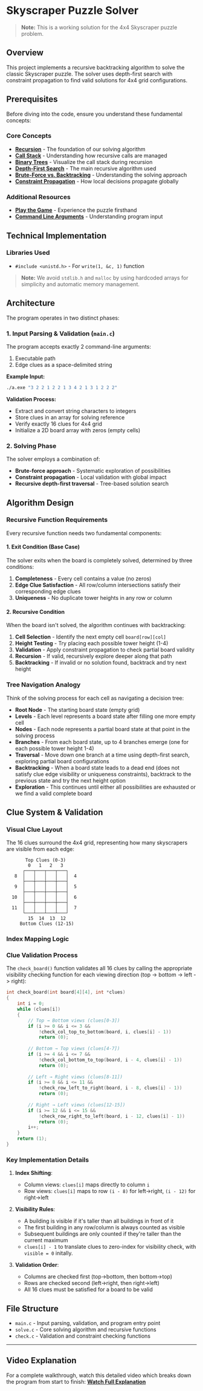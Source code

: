 # Skyscraper Puzzle Solver

> **Note:** This is a working solution for the 4x4 Skyscraper puzzle problem.

## Overview

This project implements a recursive backtracking algorithm to solve the classic Skyscraper puzzle. The solver uses depth-first search with constraint propagation to find valid solutions for 4x4 grid configurations.

## Prerequisites

Before diving into the code, ensure you understand these fundamental concepts:

### Core Concepts
- **[Recursion](https://www.geeksforgeeks.org/introduction-to-recursion-2/)** - The foundation of our solving algorithm
- **[Call Stack](https://www.youtube.com/watch?v=aCPkszeKRa4&t=131s)** - Understanding how recursive calls are managed
- **[Binary Trees](https://www.w3schools.com/dsa/dsa_data_binarytrees.php)** - Visualize the call stack during recursion
- **[Depth-First Search](https://www.youtube.com/watch?v=cS-198wtfj0)** - The main recursive algorithm used
- **[Brute-Force vs. Backtracking](https://en.wikipedia.org/wiki/Brute-force_search)** - Understanding the solving approach
- **[Constraint Propagation](https://www.ibm.com/docs/en/icos/22.1.0?topic=optimizer-constraint-propagation)** - How local decisions propagate globally

### Additional Resources
- **[Play the Game](https://www.puzzle-skyscrapers.com/)** - Experience the puzzle firsthand
- **[Command Line Arguments](https://stackoverflow.com/questions/3024197/what-does-int-argc-char-argv-mean)** - Understanding program input

## Technical Implementation

### Libraries Used
- `#include <unistd.h>` - For `write(1, &c, 1)` function

> **Note:** We avoid `stdlib.h` and `malloc` by using hardcoded arrays for simplicity and automatic memory management.

## Architecture

The program operates in two distinct phases:

### 1. Input Parsing & Validation (`main.c`)

The program accepts exactly 2 command-line arguments:
1. Executable path
2. Edge clues as a space-delimited string

**Example Input:**
```bash
./a.exe "3 2 2 1 2 2 1 3 4 2 1 3 1 2 2 2"
```

**Validation Process:**
- Extract and convert string characters to integers
- Store clues in an array for solving reference
- Verify exactly 16 clues for 4x4 grid
- Initialize a 2D board array with zeros (empty cells)

### 2. Solving Phase

The solver employs a combination of:
- **Brute-force approach** - Systematic exploration of possibilities
- **Constraint propagation** - Local validation with global impact
- **Recursive depth-first traversal** - Tree-based solution search

## Algorithm Design

### Recursive Function Requirements

Every recursive function needs two fundamental components:

#### 1. Exit Condition (Base Case)
The solver exits when the board is completely solved, determined by three conditions:

1. **Completeness** - Every cell contains a value (no zeros)
2. **Edge Clue Satisfaction** - All row/column intersections satisfy their corresponding edge clues
3. **Uniqueness** - No duplicate tower heights in any row or column

#### 2. Recursive Condition
When the board isn't solved, the algorithm continues with backtracking:

1. **Cell Selection** - Identify the next empty cell `board[row][col]`
2. **Height Testing** - Try placing each possible tower height (1-4)
3. **Validation** - Apply constraint propagation to check partial board validity
4. **Recursion** - If valid, recursively explore deeper along that path
5. **Backtracking** - If invalid or no solution found, backtrack and try next height

### Tree Navigation Analogy

Think of the solving process for each cell as navigating a decision tree:

- **Root Node** - The starting board state (empty grid)
- **Levels** - Each level represents a board state after filling one more empty cell
- **Nodes** - Each node represents a partial board state at that point in the solving process
- **Branches** - From each board state, up to 4 branches emerge (one for each possible tower height 1-4)
- **Traversal** - Move down one branch at a time using depth-first search, exploring partial board configurations
- **Backtracking** - When a board state leads to a dead end (does not satisfy clue edge visibility or uniqueness constraints), backtrack to the previous state and try the next height option
- **Exploration** - This continues until either all possibilities are exhausted or we find a valid complete board

## Clue System & Validation

### Visual Clue Layout

The 16 clues surround the 4x4 grid, representing how many skyscrapers are visible from each edge:

```
       Top Clues (0-3)
        0   1   2   3
      ┌───┬───┬───┬───┐
   8  │   │   │   │   │  4
      ├───┼───┼───┼───┤
   9  │   │   │   │   │  5
      ├───┼───┼───┼───┤
  10  │   │   │   │   │  6
      ├───┼───┼───┼───┤
  11  │   │   │   │   │  7
      └───┴───┴───┴───┘
        15  14  13  12
     Bottom Clues (12-15)
```

### Index Mapping Logic

### Clue Validation Process

The `check_board()` function validates all 16 clues by calling the appropriate visibility checking function for each viewing direction (top -> bottom -> left -> right):

```c
int check_board(int board[4][4], int *clues)
{
    int i = 0;
    while (clues[i])
    {
        // Top → Bottom views (clues[0-3])
        if (i >= 0 && i <= 3 && 
            !check_col_top_to_bottom(board, i, clues[i] - 1))
            return (0);
        
        // Bottom → Top views (clues[4-7]) 
        if (i >= 4 && i <= 7 && 
            !check_col_bottom_to_top(board, i - 4, clues[i] - 1))
            return (0);
        
        // Left → Right views (clues[8-11])
        if (i >= 8 && i <= 11 && 
            !check_row_left_to_right(board, i - 8, clues[i] - 1))
            return (0);
        
        // Right → Left views (clues[12-15])
        if (i >= 12 && i <= 15 && 
            !check_row_right_to_left(board, i - 12, clues[i] - 1))
            return (0);
        i++;
    }
    return (1);
}
```

### Key Implementation Details

1. **Index Shifting**: 
   - Column views: `clues[i]` maps directly to column `i`
   - Row views: `clues[i]` maps to row `(i - 8)` for left→right, `(i - 12)` for right→left

2. **Visibility Rules**:
   - A building is visible if it's taller than all buildings in front of it
   - The first building in any row/column is always counted as visible
   - Subsequent buildings are only counted if they're taller than the current maximum
   - `clues[i] - 1` to translate clues to zero-index for visibility check, with `visible = 0` initally.

3. **Validation Order**:
   - Columns are checked first (top→bottom, then bottom→top)
   - Rows are checked second (left→right, then right→left)
   - All 16 clues must be satisfied for a board to be valid

## File Structure

- `main.c` - Input parsing, validation, and program entry point
- `solve.c` - Core solving algorithm and recursive functions
- `check.c` - Validation and constraint checking functions

---

## Video Explanation

For a complete walkthrough, watch this detailed video which breaks down the program from start to finish:
**[Watch Full Explanation](https://www.youtube.com/watch?v=3adIKB6FvaY)**